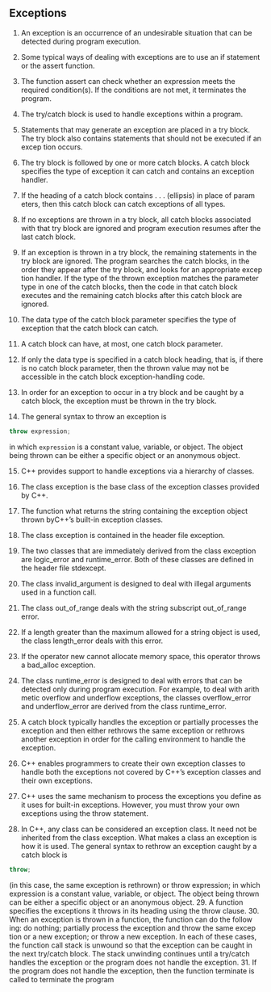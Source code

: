 ## Exceptions

1. An exception is an occurrence of an undesirable situation that can be 
detected during program execution.<br>
2. Some typical ways of dealing with exceptions are to use an if statement or 
the assert function.<br>
3. The function assert can check whether an expression meets the required 
condition(s). If the conditions are not met, it terminates the program.<br>
4. The try/catch block is used to handle exceptions within a program.
 5. Statements that may generate an exception are placed in a try block. The 
try block also contains statements that should not be executed if an excep
tion occurs.<br>
6. The try block is followed by one or more catch blocks.
 A catch block specifies the type of exception it can catch and contains an 
exception handler.<br>

7. If the heading of a catch block contains . . . (ellipsis) in place of param
eters, then this catch block can catch exceptions of all types.

8. If no exceptions are thrown in a try block, all catch blocks associated with 
that try block are ignored and program execution resumes after the last 
catch block.
9. If an exception is thrown in a try block, the remaining statements in the 
try block are ignored. The program searches the catch blocks, in the 
order they appear after the try block, and looks for an appropriate excep
tion handler. If the type of the thrown exception matches the parameter 
type in one of the catch blocks, then the code in that catch block executes 
and the remaining catch blocks after this catch block are ignored.

10. The data type of the catch block parameter specifies the type of exception 
that the catch block can catch.

11. A catch block can have, at most, one catch block parameter.
12. If only the data type is specified in a catch block heading, that is, if there is 
no catch block parameter, then the thrown value may not be accessible in 
the catch block exception-handling code.
13. In order for an exception to occur in a try block and be caught by a catch 
block, the exception must be thrown in the try block.
14. The general syntax to throw an exception is
 ```c++
 throw expression;
 ```
 
in which `expression` is a constant value, variable, or object. The object 
being thrown can be either a specific object or an anonymous object.

15. C++ provides support to handle exceptions via a hierarchy of classes.

16. The class exception is the base class of the exception classes provided 
by C++.
17. The function what returns the string containing the exception object 
thrown byC++’s built-in exception classes.
18. The class exception is contained in the header file exception.
19. The two classes that are immediately derived from the class exception 
are logic_error and runtime_error. Both of these classes are defined in 
the header file stdexcept.
20. The class invalid_argument is designed to deal with illegal arguments 
used in a function call.
21. The class out_of_range deals with the string subscript out_of_range error.
22. If a length greater than the maximum allowed for a string object is used, 
the class length_error deals with this error.
23. If the operator new cannot allocate memory space, this operator throws a 
bad_alloc exception.

24. The class runtime_error is designed to deal with errors that can be 
detected only during program execution. For example, to deal with arith
metic overflow and underflow exceptions, the classes overflow_error 
and underflow_error are derived from the class runtime_error.
25. A catch block typically handles the exception or partially processes the 
exception and then either rethrows the same exception or rethrows another 
exception in order for the calling environment to handle the exception.
26. C++ enables programmers to create their own exception classes to handle 
both the exceptions not covered by C++’s exception classes and their own 
exceptions.
27. C++ uses the same mechanism to process the exceptions you define as it 
uses for built-in exceptions. However, you must throw your own exceptions 
using the throw statement.
28. In C++, any class can be considered an exception class. It need not be 
inherited from the class exception. What makes a class an exception is 
how it is used.
 The general syntax to rethrow an exception caught by a catch block is
 ```c++
 throw;
 ```
 (in this case, the same exception is rethrown) or
 throw expression;
 in which expression is a constant value, variable, or object. The object 
being thrown can be either a specific object or an anonymous object.
29. A function specifies the exceptions it throws in its heading using the throw 
clause.
30. When an exception is thrown in a function, the function can do the follow
ing: do nothing; partially process the exception and throw the same excep
tion or a new exception; or throw a new exception. In each of these cases, 
the function call stack is unwound so that the exception can be caught in the 
next try/catch block. The stack unwinding continues until a try/catch 
handles the exception or the program does not handle the exception.
31. If the program does not handle the exception, then the function terminate 
is called to terminate the program
